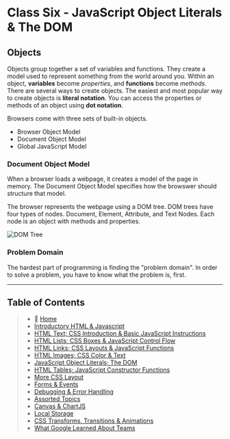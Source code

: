 # Class Six - JavaScript Object Literals & The DOM

## Objects

Objects group together a set of variables and functions. They create a model used to represent something from the world around you.
Within an object, **variables** become *properties*, and **functions** become *methods*.
There are several ways to create objects.
The easiest and most popular way to create objects is **literal notation**.
You can access the properties or methods of an object using **dot notation**.

Browsers come with three sets of built-in objects.

- Browser Object Model
- Document Object Model
- Global JavaScript Model

### Document Object Model

When a browser loads a webpage, it creates a model of the page in memory.
The Document Object Model specifies how the browswer should structure that model.

The browser represents the webpage using a DOM tree.
DOM trees have four types of nodes. Document, Element, Attribute, and Text Nodes.
Each node is an object with methods and properties.

![DOM Tree](https://i.imgur.com/fmN0Ldh.jpg)

### Problem Domain

The hardest part of programming is finding the "problem domain".
In order to solve a problem, you have to know what the problem is, first.

_____

## Table of Contents

> * 🏡 [Home](README.md)
> * [Introductory HTML & Javascript](class-01.md)
> * [HTML Text; CSS Introduction & Basic JavaScript Instructions](class-02.md)
> * [HTML Lists; CSS Boxes & JavaScript Control Flow](class-03.md)
> * [HTML Links; CSS Layouts & JavaScript Functions](class-04.md)
> * [HTML Images; CSS Color & Text](class-05.md)
> * [JavaScript Object Literals; The DOM](class-06.md)
> * [HTML Tables; JavaScript Constructor Functions](class-07.md)
> * [More CSS Layout](class-08.md)
> * [Forms & Events](class-09.md)
> * [Debugging & Error Handling](class-10.md)
> * [Assorted Topics](class-11.md)
> * [Canvas & ChartJS](class-12.md)
> * [Local Storage](class-13.md)
> * [CSS Transforms, Transitions & Animations](class-14a.md)
> * [What Google Learned About Teams](class-14b.md)